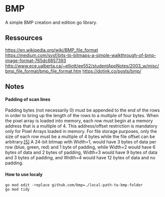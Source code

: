 # BMP

A simple BMP creation and edition go library.

## Ressources

https://en.wikipedia.org/wiki/BMP_file_format
https://medium.com/sysf/bits-to-bitmaps-a-simple-walkthrough-of-bmp-image-format-765dc6857393
http://www.ece.ualberta.ca/~elliott/ee552/studentAppNotes/2003_w/misc/bmp_file_format/bmp_file_format.htm
https://dotink.co/posts/bmp/

## Notes

#### Padding of scan lines

Padding bytes (not necessarily 0) must be appended to the end of the rows in order to bring up the length of the rows to a multiple of four bytes. When the pixel array is loaded into memory, each row must begin at a memory address that is a multiple of 4. This address/offset restriction is mandatory only for Pixel Arrays loaded in memory. For file storage purposes, only the size of each row must be a multiple of 4 bytes while the file offset can be arbitrary.[[5]](https://en.wikipedia.org/wiki/BMP_file_format#cite_note-DIBhelp-5) A 24-bit bitmap with Width=1, would have 3 bytes of data per row (blue, green, red) and 1 byte of padding, while Width=2 would have 6 bytes of data and 2 bytes of padding, Width=3 would have 9 bytes of data and 3 bytes of padding, and Width=4 would have 12 bytes of data and no padding.

#### How to use localy

`go mod edit -replace github.com/bmp=./local-path-to-bmp-folder`  
`go mod tidy`
